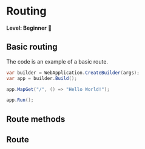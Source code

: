 # Routing 

**Level: Beginner** 🍃

## Basic routing 

The code is an example of a basic route.

```csharp
var builder = WebApplication.CreateBuilder(args);
var app = builder.Build();

app.MapGet("/", () => "Hello World!");

app.Run();
```
## Route methods

## Route 